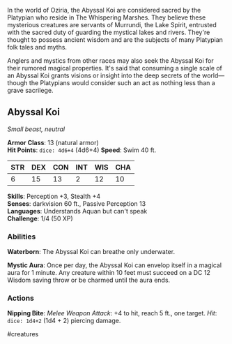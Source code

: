 In the world of Oziria, the Abyssal Koi are considered sacred by the Platypian who reside in The Whispering Marshes. They believe these mysterious creatures are servants of Murrundi, the Lake Spirit, entrusted with the sacred duty of guarding the mystical lakes and rivers. They're thought to possess ancient wisdom and are the subjects of many Platypian folk tales and myths.

Anglers and mystics from other races may also seek the Abyssal Koi for their rumored magical properties. It's said that consuming a single scale of an Abyssal Koi grants visions or insight into the deep secrets of the world—though the Platypians would consider such an act as nothing less than a grave sacrilege.

## Abyssal Koi

_Small beast, neutral_

**Armor Class**: 13 (natural armor)  
**Hit Points**: `dice: 4d6+4` (4d6+4)
**Speed**: Swim 40 ft.

|STR|DEX|CON|INT|WIS|CHA|
|---|---|---|---|---|---|
|6|15|13|2|12|10|

**Skills**: Perception +3, Stealth +4  
**Senses**: darkvision 60 ft., Passive Perception 13  
**Languages**: Understands Aquan but can't speak  
**Challenge**: 1/4 (50 XP)

### Abilities

**Waterborn**: The Abyssal Koi can breathe only underwater.

**Mystic Aura**: Once per day, the Abyssal Koi can envelop itself in a magical aura for 1 minute. Any creature within 10 feet must succeed on a DC 12 Wisdom saving throw or be charmed until the aura ends.

### Actions

**Nipping Bite**: _Melee Weapon Attack_: +4 to hit, reach 5 ft., one target. _Hit_: `dice: 1d4+2` (1d4 + 2) piercing damage.

#creatures 


